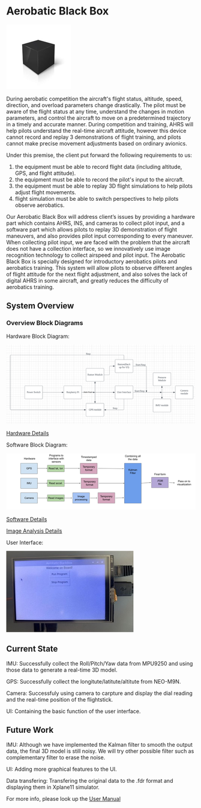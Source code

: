# Aerobatic Black Box 

![](User%20Manual/logo.png)

 During aerobatic competition the aircraft's flight status, altitude, speed, direction, and overload parameters change drastically. The pilot must be aware of the flight status at any time, understand the changes in motion parameters, and control the aircraft to move on a predetermined trajectory in a timely and accurate manner. During competition and training, AHRS will help pilots understand the real-time aircraft attitude, however this device cannot record and replay 3 demonstrations of flight training, and pilots cannot make precise movement adjustments based on ordinary avionics.
 
 Under this premise, the client put forward the following requirements to us:
1. the equipment must be able to record flight data (including altitude, GPS, and flight attitude). 
2. the equipment must be able to record the pilot's input to the aircraft. 
3. the equipment must be able to replay 3D flight simulations to help pilots adjust flight movements. 
4. flight simulation must be able to switch perspectives to help pilots observe aerobatics.
 
Our Aerobatic Black Box will address client’s issues by providing a hardware part which contains AHRS, INS, and cameras to collect pilot input, and a software part which allows pilots to replay 3D demonstration of flight maneuvers, and also provides pilot input corresponding to every maneuver. When collecting pilot input, we are faced with the problem that the aircraft does not have a collection interface, so we innovatively use image recognition technology to collect airspeed and pilot input.
The Aerobatic Black Box is specially designed for introductory aerobatics pilots and aerobatics training. This system will allow pilots to observe different angles of flight attitude for the next flight adjustment, and also solves the lack of digital AHRS in some aircraft, and greatly reduces the difficulty of aerobatics training.

## System Overview
### Overview Block Diagrams
Hardware Block Diagram:

![](User%20Manual/Hardware%20Block%20Diagram.png)

[Hardware Details](README_Hardware.md)

Software Block Diagram:

![](User%20Manual/Software%20Block%20Diagram.png)

[Software Details](README_Software.md)

[Image Analysis Details](https://github.com/BU-Senior-Design-Aerobatics-Black-Box/image-analysis)

User Interface:

![](User%20Manual/User%20Interface.jpg)

## Current State
 IMU: Successfully collect the Roll/Pitch/Yaw data from MPU9250 and using those data to generate a real-time 3D model.
 
 GPS: Successfully collect the longitute/latitute/altitute from NEO-M9N.
 
 Camera: Successfuly using camera to carpture and display the dial reading and the real-time position of the flightstick.
 
 UI: Containing the basic function of the user interface.

## Future Work
IMU: Although we have implemented the Kalman filter to smooth the output data, the final 3D model is still noisy. We will try other possible filter such as complementary filter to erase the noise.

UI: Adding more graphical features to the UI.

Data transfering: Transfering the original data to the .fdr format and displaying them in Xplane11 simulator.

For more info, please look up the [User Manual](https://github.com/BU-Senior-Design-Aerobatics-Black-Box/BU-Senior-Design-Aerobatics-Black-Box.github.io/blob/main/User%20Manual/Final%20User%20Manual.docx)
